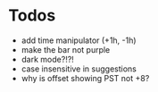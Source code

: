 # Todos

- add time manipulator (+1h, -1h)
- make the bar not purple
- dark mode?!?!
- case insensitive in suggestions
- why is offset showing PST not +8?
